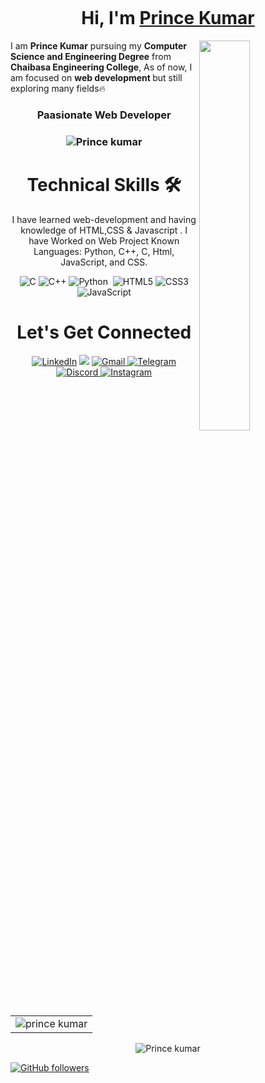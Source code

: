![]()
<h1 align="center" >Hi, I'm <a href="https://www.linkedin.com/in/princek1009/" target="_blank"> Prince Kumar </a></h1>
<img width="40%" align="right"   src="https://miro.medium.com/max/850/0*7Q3yvSIv_t0ioJ-Z.gif" >

I am <b>Prince Kumar</b> pursuing my <b>Computer Science and Engineering Degree</b> from <b>Chaibasa Engineering College</b>, As of now, I am focused on <b>web development </b> but still exploring many fields🔥

<h3 align="center"> Paasionate Web Developer  </h3>

<h3><p align="center"> <img src="https://komarev.com/ghpvc/?username=princek1009&label=Profile%20views&color=0e75b6&style=flat" alt="Prince kumar" /> </p></h3>
   <div align="center">

<h1>Technical Skills 🛠</h1>
   
I have learned web-development and having knowledge of HTML,CSS & Javascript . I have Worked on Web Project 
 Known Languages: Python, C++, C, Html, JavaScript, and CSS.

<p align="center"> 
<img alt="C" src="https://img.shields.io/badge/c-%2300599C.svg?&style=for-the-badge&logo=c&logoColor=white" />
<img alt="C++" src="https://img.shields.io/badge/c++-%2300599C.svg?&style=for-the-badge&logo=c%2B%2B&ogoColor=white" />
 <img alt="Python" src="https://img.shields.io/badge/python-%2314354C.svg?style=for-the-badge&logo=python&logoColor=white"/>
 <img alt="" src="" />
<img alt="HTML5" src="https://img.shields.io/badge/html5-%23E34F26.svg?&style=for-the-badge&logo=html5&logoColor=white" />
 <img alt="CSS3" src="https://img.shields.io/badge/css3-%231572B6.svg?&style=for-the-badge&logo=css3&logoColor=white" />
 <img alt="JavaScript" src="https://img.shields.io/badge/javascript-%23323330.svg?&style=for-the-badge&logo=javascript&logoColor=%23F7DF1E" />
</p>
 <h1 align="center">Let's Get Connected</h1>

<div align="center">
<a  href="https://www.linkedin.com/in/princek1009/" target="_blank"><img alt="LinkedIn" src="https://img.shields.io/badge/linkedin%20-%230077B5.svg?&style=for-the-badge&logo=linkedin&logoColor=white" /></a>
<a href="" target="_blank"><img src="https://img.shields.io/badge/twitter-%2300acee.svg?&style=for-the-badge&logo=twitter&logoColor=white&alt=twitter" /></a>
<a href="mailto:chaurasia1009@gmail.com"><img  alt="Gmail" src="https://img.shields.io/badge/Gmail-D14836?style=for-the-badge&logo=gmail&logoColor=white" />
<a  href=""><img alt=" Telegram" src="https://img.shields.io/badge/Telegram-2CA5E0?style=for-the-badge&logo=telegram&logoColor=white"></a>
<a  href=""><img alt=" Discord" src="https://img.shields.io/badge/Discord-7289DA?style=for-the-badge&logo=discord&logoColor=white">
<a  href="https://www.instagram.com/_prince_kumar_1/"><img alt="Instagram" src="https://img.shields.io/badge/Instagram-E4405F?style=for-the-badge&logo=instagram&logoColor=white">
   </a>

   
   
</div>
 </div>
   
   
<table>
  <tr>
   
<td><img src="https://github-readme-stats.vercel.app/api?username=princek1009&include_all_commits=true&count_private=true&show_icons=true&line_height=20&title_color=7A7ADB&icon_color=2234AE&text_color=D3D3D3&bg_color=0,000000,130F40" alt="prince kumar" />
   
  </tr>
</table>

<div align="center">
<p><img align="center" src="https://github-readme-streak-stats.herokuapp.com/?user=princek1009&theme=dark" alt="Prince kumar" /></p>
  </div>


   
   

[![GitHub followers](https://img.shields.io/github/followers/princek1009.svg?style=social&label=Follow)](https://github.com/princek1009?tab=followers)
